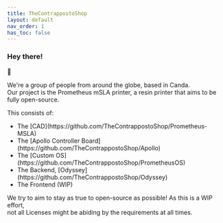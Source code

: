 ```yaml
---
title: TheContrappostoShop
layout: default
nav_order: 1
has_toc: false
---
```

<h3>Hey there!</h3> 👋

<p>We're a group of people from around the globe, based in Canda.<br>
Our project is the Prometheus mSLA printer, a resin printer that aims to be fully open-source.</p>

<p>This consists of:
<ul>
    <li>The [CAD](https://github.com/TheContrappostoShop/Prometheus-MSLA)</li>
    <li>The [Apollo Controller Board](https://github.com/TheContrappostoShop/Apollo)</li>
    <li>The [Custom OS](https://github.com/TheContrappostoShop/PrometheusOS)</li>
    <li>The Backend, [Odyssey](https://github.com/TheContrappostoShop/Odyssey)</li>
    <li>The Frontend (WIP)</li>
</ul>
</p>
<p>We try to aim to stay as true to open-source as possible! As this is a WIP effort,<br>
not all Licenses might be abiding by the requirements at all times.</p>